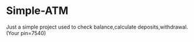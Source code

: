 # Simple-ATM
Just a simple project used to check balance,calculate deposits,withdrawal. (Your pin=7540) 
